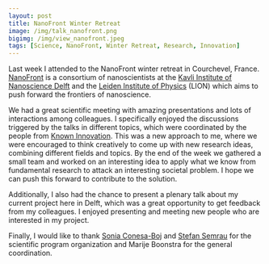 ```yaml
---
layout: post
title: NanoFront Winter Retreat
image: /img/talk_nanofront.png
bigimg: /img/view_nanofront.jpeg
tags: [Science, NanoFront, Winter Retreat, Research, Innovation]
---
```


Last week I attended to the NanoFront winter retreat in Courchevel, France.  [NanoFront](https://casimir.researchschool.nl/nanofront-1962.html) is a consortium of nanoscientists at the 
[Kavli Institute of Nanoscience Delft](http://kavli.tudelft.nl/) and the [Leiden Institute of Physics](https://www.universiteitleiden.nl/en/science/physics) (LION) which aims to 
push forward the frontiers of nanoscience.

We had a great scientific meeting with amazing presentations and lots of interactions among colleagues. I specifically enjoyed the discussions triggered by the talks in different topics, which were coordinated
by the people from [Known Innovation](http://knowinnovation.com/). This was a new approach to me, where we were encouraged to think creatively to come up with new research ideas, combining different fields and topics.
By the end of the week we gathered a small team and worked on an interesting idea to apply what we know from fundamental research to attack an interesting societal problem. I hope we can push this forward to contribute to the solution.

Additionally, I also had the chance to present a plenary talk about my current project here in Delft, which was a great opportunity to get feedback from my colleagues. I enjoyed presenting and meeting new people who are
interested in my project. 

Finally, I would like to thank [Sonia Conesa-Boj](http://conesabojlab.tudelft.nl/) and [Stefan Semrau](http://www.semraulab.com) for the 
scientific program organization and Marije Boonstra for the general coordination.





 

 